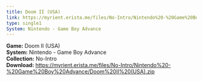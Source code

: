 ```yaml
---
title: Doom II (USA)
link: https://myrient.erista.me/files/No-Intro/Nintendo%20-%20Game%20Boy%20Advance/Doom%20II%20(USA).zip
type: single1
System: Nintendo - Game Boy Advance
---
```

<b>Game:</b> Doom II (USA)<br>
<b>System:</b> Nintendo - Game Boy Advance<br>
<b>Collection:</b> No-Intro<br>
<b>Download:</b> https://myrient.erista.me/files/No-Intro/Nintendo%20-%20Game%20Boy%20Advance/Doom%20II%20(USA).zip